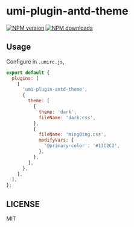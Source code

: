 # umi-plugin-antd-theme

[![NPM version](https://img.shields.io/npm/v/umi-plugin-antd-theme.svg?style=flat)](https://npmjs.org/package/umi-plugin-antd-theme) [![NPM downloads](http://img.shields.io/npm/dm/umi-plugin-antd-theme.svg?style=flat)](https://npmjs.org/package/umi-plugin-antd-theme)

## Usage

Configure in `.umirc.js`,

```js
export default {
  plugins: [
    [
      'umi-plugin-antd-theme',
      {
        theme: [
          {
            theme: 'dark',
            fileName: 'dark.css',
          },
          {
            fileName: 'mingQing.css',
            modifyVars: {
              '@primary-color': '#13C2C2',
            },
          },
        ],
      },
    ],
  ],
};
```

## LICENSE

MIT
